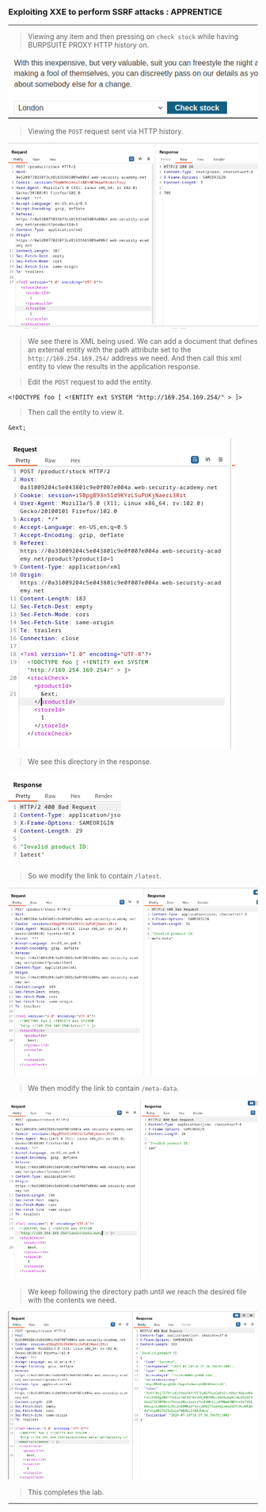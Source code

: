
### Exploiting XXE to perform SSRF attacks : APPRENTICE

---


> Viewing any item and then pressing on `check stock` while having BURPSUITE PROXY HTTP history on.

![](./screenshots/check-stock.png)

> Viewing the `POST` request sent via HTTP history.

![](./screenshots/lab1-post.png)

> We see there is XML being used.
> We can add a document that defines an external entity with the path attribute set to the `http://169.254.169.254/` address we need.
> And then call this xml entity to view the results in the application response.

> Edit the `POST` request to add the entity.
```
<!DOCTYPE foo [ <!ENTITY ext SYSTEM "http://169.254.169.254/" > ]>
```

> Then call the entity to view it.
```
&ext;
```

![](./screenshots/lab2-xml.png)

> We see this directory in the response.

![](./screenshots/lab2-1.png)

> So we modify the link to contain `/latest`.

![](./screenshots/lab2-2.png)

> We then modify the link to contain `/meta-data`.

![](./screenshots/lab2-3.png)

> We keep following the directory path until we reach the desired file with the contents we need.

![](./screenshots/lab2-4.png)

> This completes the lab.

---
